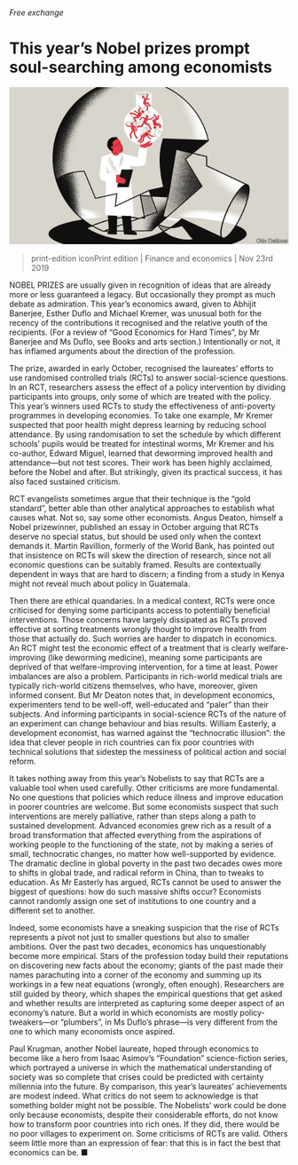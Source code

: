 ###### Free exchange

# This year’s Nobel prizes prompt soul-searching among economists 

![image](images/20191123_FND000_0.jpg) 

> print-edition iconPrint edition | Finance and economics | Nov 23rd 2019 

NOBEL PRIZES are usually given in recognition of ideas that are already more or less guaranteed a legacy. But occasionally they prompt as much debate as admiration. This year’s economics award, given to Abhijit Banerjee, Esther Duflo and Michael Kremer, was unusual both for the recency of the contributions it recognised and the relative youth of the recipients. (For a review of “Good Economics for Hard Times”, by Mr Banerjee and Ms Duflo, see Books and arts section.) Intentionally or not, it has inflamed arguments about the direction of the profession. 

The prize, awarded in early October, recognised the laureates’ efforts to use randomised controlled trials (RCTs) to answer social-science questions. In an RCT, researchers assess the effect of a policy intervention by dividing participants into groups, only some of which are treated with the policy. This year’s winners used RCTs to study the effectiveness of anti-poverty programmes in developing economies. To take one example, Mr Kremer suspected that poor health might depress learning by reducing school attendance. By using randomisation to set the schedule by which different schools’ pupils would be treated for intestinal worms, Mr Kremer and his co-author, Edward Miguel, learned that deworming improved health and attendance—but not test scores. Their work has been highly acclaimed, before the Nobel and after. But strikingly, given its practical success, it has also faced sustained criticism. 

RCT evangelists sometimes argue that their technique is the “gold standard”, better able than other analytical approaches to establish what causes what. Not so, say some other economists. Angus Deaton, himself a Nobel prizewinner, published an essay in October arguing that RCTs deserve no special status, but should be used only when the context demands it. Martin Ravillion, formerly of the World Bank, has pointed out that insistence on RCTs will skew the direction of research, since not all economic questions can be suitably framed. Results are contextually dependent in ways that are hard to discern; a finding from a study in Kenya might not reveal much about policy in Guatemala. 

Then there are ethical quandaries. In a medical context, RCTs were once criticised for denying some participants access to potentially beneficial interventions. Those concerns have largely dissipated as RCTs proved effective at sorting treatments wrongly thought to improve health from those that actually do. Such worries are harder to dispatch in economics. An RCT might test the economic effect of a treatment that is clearly welfare-improving (like deworming medicine), meaning some participants are deprived of that welfare-improving intervention, for a time at least. Power imbalances are also a problem. Participants in rich-world medical trials are typically rich-world citizens themselves, who have, moreover, given informed consent. But Mr Deaton notes that, in development economics, experimenters tend to be well-off, well-educated and “paler” than their subjects. And informing participants in social-science RCTs of the nature of an experiment can change behaviour and bias results. William Easterly, a development economist, has warned against the “technocratic illusion”: the idea that clever people in rich countries can fix poor countries with technical solutions that sidestep the messiness of political action and social reform. 

It takes nothing away from this year’s Nobelists to say that RCTs are a valuable tool when used carefully. Other criticisms are more fundamental. No one questions that policies which reduce illness and improve education in poorer countries are welcome. But some economists suspect that such interventions are merely palliative, rather than steps along a path to sustained development. Advanced economies grew rich as a result of a broad transformation that affected everything from the aspirations of working people to the functioning of the state, not by making a series of small, technocratic changes, no matter how well-supported by evidence. The dramatic decline in global poverty in the past two decades owes more to shifts in global trade, and radical reform in China, than to tweaks to education. As Mr Easterly has argued, RCTs cannot be used to answer the biggest of questions: how do such massive shifts occur? Economists cannot randomly assign one set of institutions to one country and a different set to another. 

Indeed, some economists have a sneaking suspicion that the rise of RCTs represents a pivot not just to smaller questions but also to smaller ambitions. Over the past two decades, economics has unquestionably become more empirical. Stars of the profession today build their reputations on discovering new facts about the economy; giants of the past made their names parachuting into a corner of the economy and summing up its workings in a few neat equations (wrongly, often enough). Researchers are still guided by theory, which shapes the empirical questions that get asked and whether results are interpreted as capturing some deeper aspect of an economy’s nature. But a world in which economists are mostly policy-tweakers—or “plumbers”, in Ms Duflo’s phrase—is very different from the one to which many economists once aspired. 

Paul Krugman, another Nobel laureate, hoped through economics to become like a hero from Isaac Asimov’s “Foundation” science-fiction series, which portrayed a universe in which the mathematical understanding of society was so complete that crises could be predicted with certainty millennia into the future. By comparison, this year’s laureates’ achievements are modest indeed. What critics do not seem to acknowledge is that something bolder might not be possible. The Nobelists’ work could be done only because economists, despite their considerable efforts, do not know how to transform poor countries into rich ones. If they did, there would be no poor villages to experiment on. Some criticisms of RCTs are valid. Others seem little more than an expression of fear: that this is in fact the best that economics can be. ■ 

